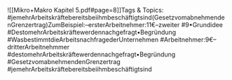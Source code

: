 
![[Mikro+Makro Kapitel 5.pdf#page=8]]Tags & Topics:
   #jemehrArbeitskräftebereitsbeiihmbeschäftigtsind(GesetzvomabnehmendenGrenzertrag)ZumBeispiel:–ersterArbeitnehmer:11€–zweiter
   #9•Grundidee
   #DestomehrArbeitskräftewerdennachgefragt•Begründung
   #WasbestimmtdieArbeitsnachfragederUnternehmen
   #Arbeitnehmer:9€–dritterArbeitnehmmer
   #destomehrArbeitskräftewerdennachgefragt•Begründung
   #GesetzvomabnehmendenGrenzertrag
   #jemehrArbeitskräftebereitsbeiihmbeschäftigtsind
